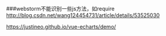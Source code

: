 ###webstorm不能识别一些js方法，如require
http://blog.csdn.net/wang124454731/article/details/53525030



https://justineo.github.io/vue-echarts/demo/